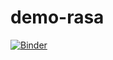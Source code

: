# demo-rasa

[![Binder](https://mybinder.org/badge_logo.svg)](https://mybinder.org/v2/gh/TheSweetestCon/demo-rasa/HEAD)
